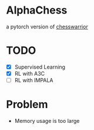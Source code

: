 # AlphaChess
a pytorch version of  [chesswarrior](https://github.com/ChessWarrior/ChessWarrior)

# TODO 
- [x] Supervised Learning
- [x] RL with A3C
- [ ] RL with IMPALA

# Problem
- Memory usage is too large
